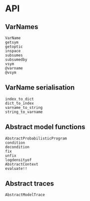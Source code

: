 # API

## VarNames

```@docs
VarName
getsym
getoptic
inspace
subsumes
subsumedby
vsym
@varname
@vsym
```

## VarName serialisation

```@docs
index_to_dict
dict_to_index
varname_to_string
string_to_varname
```

## Abstract model functions

```@docs
AbstractProbabilisticProgram
condition
decondition
fix
unfix
logdensityof
AbstractContext
evaluate!!
```

## Abstract traces

```@docs
AbstractModelTrace
```
